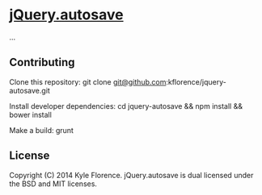 # [jQuery.autosave](http://kflorence.github.com/jquery-autosave/)

...

## Contributing

Clone this repository:
 git clone git@github.com:kflorence/jquery-autosave.git

Install developer dependencies:
 cd jquery-autosave && npm install && bower install

Make a build:
 grunt

## License

Copyright (C) 2014 Kyle Florence.
jQuery.autosave is dual licensed under the BSD and MIT licenses.